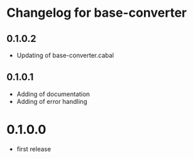# Changelog for base-converter
## 0.1.0.2
- Updating of base-converter.cabal

## 0.1.0.1
- Adding of documentation
- Adding of error handling

# 0.1.0.0
- first release
